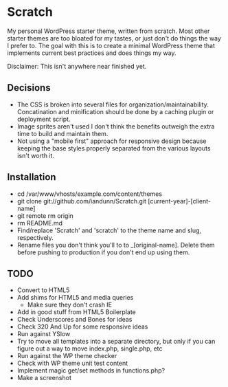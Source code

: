 # Scratch

My personal WordPress starter theme, written from scratch. Most other starter themes are too bloated for my tastes, or just don't do things the way I prefer to. The goal with this is to create a minimal WordPress theme that implements current best practices and does things my way. 

Disclaimer: This isn't anywhere near finished yet.


## Decisions

* The CSS is broken into several files for organization/maintainability. Concatination and minification should be done by a caching plugin or deployment script.
* Image sprites aren't used I don't think the benefits outweigh the extra time to build and maintain them.
* Not using a "mobile first" approach for responsive design because keeping the base styles properly separated from the various layouts isn't worth it.


## Installation

* cd /var/www/vhosts/example.com/content/themes
* git clone git://github.com/iandunn/Scratch.git [current-year]-[client-name]
* git remote rm origin
* rm README.md
* Find/replace 'Scratch' and 'scratch' to the theme name and slug, respectively.
* Rename files you don't think you'll to to _[original-name]. Delete them before pushing to production if you don't end up using them.


## TODO

* Convert to HTML5
* Add shims for HTML5 and media queries
	* Make sure they don't crash IE
* Add in good stuff from HTML5 Boilerplate
* Check Underscores and Bones for ideas
* Check 320 And Up for some responsive ideas
* Run against YSlow
* Try to move all templates into a separate directory, but only if you can figure out a way to move index.php, single.php, etc
* Run against the WP theme checker
* Check with WP theme unit test content
* Implement magic get/set methods in functions.php?
* Make a screenshot